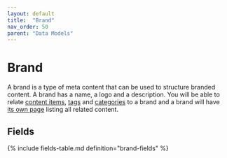```yaml
---
layout: default
title:  "Brand"
nav_order: 50
parent: "Data Models"
---
```


# Brand

A brand is a type of meta content that can be used to structure branded content. A brand has a name, a logo and a description. You will be able to relate [content items](content-item.md), [tags](tag.md) and [categories](category.md) to a brand and a brand will have [its own page](../information-design-templates/brand.md) listing all related content.

## Fields

{% include fields-table.md definition="brand-fields" %}

